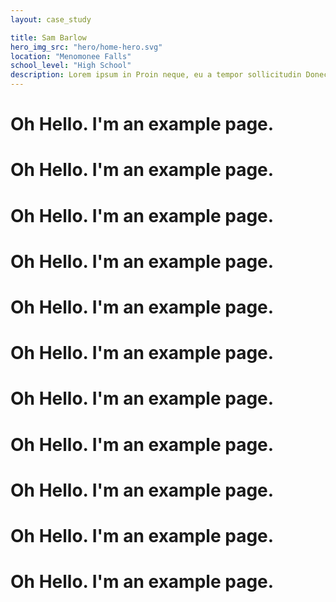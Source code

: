 ```yaml
---
layout: case_study

title: Sam Barlow
hero_img_src: "hero/home-hero.svg"
location: "Menomonee Falls"
school_level: "High School"
description: Lorem ipsum in Proin neque, eu a tempor sollicitudin Donec ultrices. Eu non vitae metus, orci elit. Malesuada vulputate sollicitudin diam conubia Sed eu vestibulum Vestibulum vitae tincidunt consectetur semper. Mi nisl.
---
```

<h1> Oh Hello. I'm an example page.</h1><h1> Oh Hello. I'm an example page.</h1><h1> Oh Hello. I'm an example page.</h1><h1> Oh Hello. I'm an example page.</h1><h1> Oh Hello. I'm an example page.</h1><h1> Oh Hello. I'm an example page.</h1><h1> Oh Hello. I'm an example page.</h1><h1> Oh Hello. I'm an example page.</h1><h1> Oh Hello. I'm an example page.</h1><h1> Oh Hello. I'm an example page.</h1><h1> Oh Hello. I'm an example page.</h1>